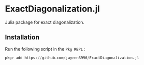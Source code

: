# ExactDiagonalization.jl
 Julia package for exact diagonalization.

## Installation

Run the following script in the ```Pkg REPL``` :

```julia
pkg> add https://github.com/jayren3996/ExactDiagonalization.jl
```

